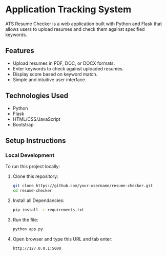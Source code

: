 # Application Tracking System

ATS Resume Checker is a web application built with Python and Flask that allows users to upload resumes and check them against specified keywords.

## Features

- Upload resumes in PDF, DOC, or DOCX formats.
- Enter keywords to check against uploaded resumes.
- Display score based on keyword match.
- Simple and intuitive user interface.

## Technologies Used

- Python
- Flask
- HTML/CSS/JavaScript
- Bootstrap

## Setup Instructions

### Local Development

To run this project locally:

1. Clone this repository:

   ```bash
   git clone https://github.com/your-username/resume-checker.git
   cd resume-checker

   ```

2. Install all Dependancies:

   ```bash
   pip install -r requirements.txt

   ```

3. Run the file:

   ```bash
   python app.py

   ```

4. Open browser and type this URL and tab enter:
   ```bash
   http://127.0.0.1:5000
   ```
